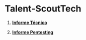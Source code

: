 # Talent-ScoutTech

1. **[Informe Técnico](./Informe%20Técnico.md)**  

2. **[Informe Pentesting](./Informe%20pentesting-md)**  
